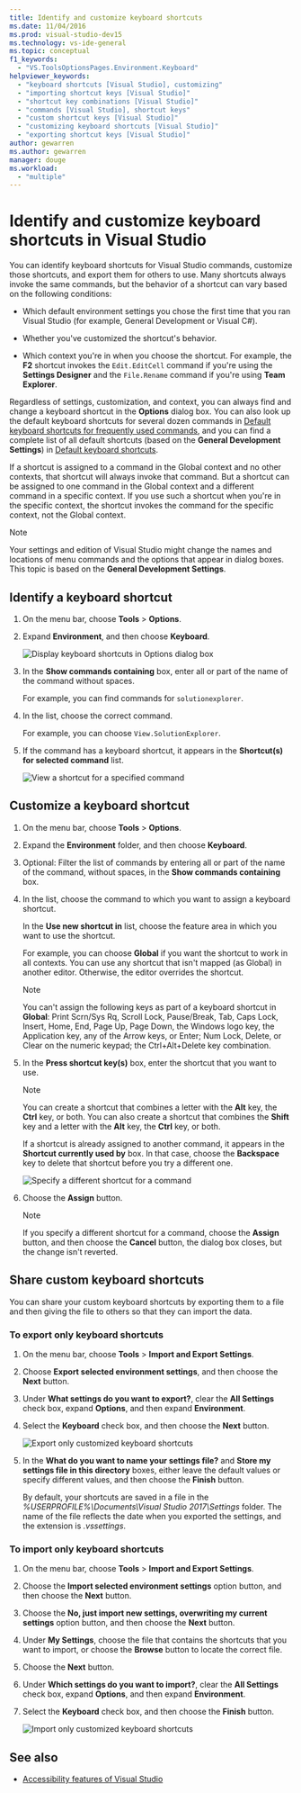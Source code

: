 ```yaml
---
title: Identify and customize keyboard shortcuts
ms.date: 11/04/2016
ms.prod: visual-studio-dev15
ms.technology: vs-ide-general
ms.topic: conceptual
f1_keywords:
  - "VS.ToolsOptionsPages.Environment.Keyboard"
helpviewer_keywords:
  - "keyboard shortcuts [Visual Studio], customizing"
  - "importing shortcut keys [Visual Studio]"
  - "shortcut key combinations [Visual Studio]"
  - "commands [Visual Studio], shortcut keys"
  - "custom shortcut keys [Visual Studio]"
  - "customizing keyboard shortcuts [Visual Studio]"
  - "exporting shortcut keys [Visual Studio]"
author: gewarren
ms.author: gewarren
manager: douge
ms.workload:
  - "multiple"
---
```

# Identify and customize keyboard shortcuts in Visual Studio

You can identify keyboard shortcuts for Visual Studio commands, customize those shortcuts, and export them for others to use. Many shortcuts always invoke the same commands, but the behavior of a shortcut can vary based on the following conditions:

- Which default environment settings you chose the first time that you ran Visual Studio (for example, General Development or Visual C#).

- Whether you've customized the shortcut's behavior.

- Which context you're in when you choose the shortcut. For example, the **F2** shortcut invokes the `Edit.EditCell` command if you're using the **Settings Designer** and the `File.Rename` command if you're using **Team Explorer**.

Regardless of settings, customization, and context, you can always find and change a keyboard shortcut in the **Options** dialog box. You can also look up the default keyboard shortcuts for several dozen commands in [Default keyboard shortcuts for frequently used commands](../ide/default-keyboard-shortcuts-for-frequently-used-commands-in-visual-studio.md), and you can find a complete list of all default shortcuts (based on the **General Development Settings**) in [Default keyboard shortcuts](../ide/default-keyboard-shortcuts-in-visual-studio.md).

If a shortcut is assigned to a command in the Global context and no other contexts, that shortcut will always invoke that command. But a shortcut can be assigned to one command in the Global context and a different command in a specific context. If you use such a shortcut when you're in the specific context, the shortcut invokes the command for the specific context, not the Global context.

> [!NOTE]
> Your settings and edition of Visual Studio might change the names and locations of menu commands and the options that appear in dialog boxes. This topic is based on the **General Development Settings**.

## Identify a keyboard shortcut

1. On the menu bar, choose **Tools** > **Options**.

2. Expand **Environment**, and then choose **Keyboard**.

   ![Display keyboard shortcuts in Options dialog box](../ide/media/optionskeyboard.png)

3. In the **Show commands containing** box, enter all or part of the name of the command without spaces.

   For example, you can find commands for `solutionexplorer`.

4. In the list, choose the correct command.

    For example, you can choose `View.SolutionExplorer`.

5. If the command has a keyboard shortcut, it appears in the **Shortcut(s) for selected command** list.

   ![View a shortcut for a specified command](../ide/media/viewshortcut.png)

## Customize a keyboard shortcut

1. On the menu bar, choose **Tools** > **Options**.

2. Expand the **Environment** folder, and then choose **Keyboard**.

3. Optional: Filter the list of commands by entering all or part of the name of the command, without spaces, in the **Show commands containing** box.

4. In the list, choose the command to which you want to assign a keyboard shortcut.

    In the **Use new shortcut in** list, choose the feature area in which you want to use the shortcut.

    For example, you can choose **Global** if you want the shortcut to work in all contexts. You can use any shortcut that isn't mapped (as Global) in another editor. Otherwise, the editor overrides the shortcut.

    > [!NOTE]
    > You can't assign the following keys as part of a keyboard shortcut in **Global**: Print Scrn/Sys Rq, Scroll Lock, Pause/Break, Tab, Caps Lock, Insert, Home, End, Page Up, Page Down, the Windows logo key, the Application key, any of the Arrow keys, or Enter; Num Lock, Delete, or Clear on the numeric keypad; the Ctrl+Alt+Delete key combination.

6. In the **Press shortcut key(s)** box, enter the shortcut that you want to use.

    > [!NOTE]
    > You can create a shortcut that combines a letter with the **Alt** key, the **Ctrl** key, or both. You can also create a shortcut that combines the **Shift** key and a letter with the **Alt** key, the **Ctrl** key, or both.

     If a shortcut is already assigned to another command, it appears in the **Shortcut currently used by** box. In that case, choose the **Backspace** key to delete that shortcut before you try a different one.

    ![Specify a different shortcut for a command](../ide/media/reassignshortcut.png)

7. Choose the **Assign** button.

    > [!NOTE]
    > If you specify a different shortcut for a command, choose the **Assign** button, and then choose the **Cancel** button, the dialog box closes, but the change isn't reverted.

## Share custom keyboard shortcuts

You can share your custom keyboard shortcuts by exporting them to a file and then giving the file to others so that they can import the data.

### To export only keyboard shortcuts

1. On the menu bar, choose **Tools** > **Import and Export Settings**.

2. Choose **Export selected environment settings**, and then choose the **Next** button.

3. Under **What settings do you want to export?**, clear the **All Settings** check box, expand **Options**, and then expand **Environment**.

4. Select the **Keyboard** check box, and then choose the **Next** button.

    ![Export only customized keyboard shortcuts](../ide/media/exportshortcuts.png)

5. In the **What do you want to name your settings file?** and **Store my settings file in this directory** boxes, either leave the default values or specify different values, and then choose the **Finish** button.

    By default, your shortcuts are saved in a file in the *%USERPROFILE%\Documents\Visual Studio 2017\Settings* folder. The name of the file reflects the date when you exported the settings, and the extension is *.vssettings*.

### To import only keyboard shortcuts

1. On the menu bar, choose **Tools** > **Import and Export Settings**.

2. Choose the **Import selected environment settings** option button, and then choose the **Next** button.

3. Choose the **No, just import new settings, overwriting my current settings** option button, and then choose the **Next** button.

4. Under **My Settings**, choose the file that contains the shortcuts that you want to import, or choose the **Browse** button to locate the correct file.

5. Choose the **Next** button.

6.  Under **Which settings do you want to import?**, clear the **All Settings** check box, expand **Options**, and then expand **Environment**.

7. Select the **Keyboard** check box, and then choose the **Finish** button.

    ![Import only customized keyboard shortcuts](../ide/media/importshortcuts.png)

## See also

- [Accessibility features of Visual Studio](../ide/reference/accessibility-features-of-visual-studio.md)